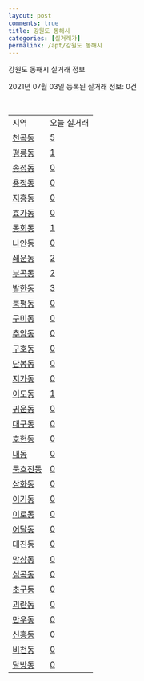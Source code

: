 ```yaml
---
layout: post
comments: true
title: 강원도 동해시
categories: [실거래가]
permalink: /apt/강원도 동해시
---
```


강원도 동해시 실거래 정보

2021년 07월 03일 등록된 실거래 정보: 0건

<script type="text/javascript">
  google.charts.load('current', {'packages':['corechart']});
  google.charts.setOnLoadCallback(drawChart);

  function drawChart() {
    var data = google.visualization.arrayToDataTable([['거래일', '매매', '전월세', '전매'], ['20-07', 102, 166, 27], ['20-08', 116, 146, 18], ['20-09', 119, 127, 5], ['20-10', 107, 130, 9], ['20-11', 135, 101, 14], ['20-12', 108, 118, 5], ['21-01', 103, 106, 6], ['21-02', 117, 140, 13], ['21-03', 139, 125, 18], ['21-04', 158, 133, 25], ['21-05', 135, 128, 10], ['21-06', 96, 151, 7]]);

    var options = {
      title: '최근 유형별 거래량 추이',
      legend: { position: 'bottom' }
    };

    var chart = new google.visualization.LineChart(document.getElementById('columnchart_material'));
    chart.draw(data, (options));
  }
</script>

<div id="columnchart_material" style="width: 95%; margin-left: -35px"></div>
<br>
<table class="sortable">
  <tr>
    <td>지역</td>
    <td>오늘 실거래</td>
  </tr>

  
  <tr class="item">
    <td><a href="강원도 동해시 천곡동">천곡동</a></td>
    <td><a href="강원도 동해시 천곡동">5</a></td>
  </tr>
    

  <tr class="item">
    <td><a href="강원도 동해시 평릉동">평릉동</a></td>
    <td><a href="강원도 동해시 평릉동">1</a></td>
  </tr>
    

  <tr class="item">
    <td><a href="강원도 동해시 송정동">송정동</a></td>
    <td><a href="강원도 동해시 송정동">0</a></td>
  </tr>
    

  <tr class="item">
    <td><a href="강원도 동해시 용정동">용정동</a></td>
    <td><a href="강원도 동해시 용정동">0</a></td>
  </tr>
    

  <tr class="item">
    <td><a href="강원도 동해시 지흥동">지흥동</a></td>
    <td><a href="강원도 동해시 지흥동">0</a></td>
  </tr>
    

  <tr class="item">
    <td><a href="강원도 동해시 효가동">효가동</a></td>
    <td><a href="강원도 동해시 효가동">0</a></td>
  </tr>
    

  <tr class="item">
    <td><a href="강원도 동해시 동회동">동회동</a></td>
    <td><a href="강원도 동해시 동회동">1</a></td>
  </tr>
    

  <tr class="item">
    <td><a href="강원도 동해시 나안동">나안동</a></td>
    <td><a href="강원도 동해시 나안동">0</a></td>
  </tr>
    

  <tr class="item">
    <td><a href="강원도 동해시 쇄운동">쇄운동</a></td>
    <td><a href="강원도 동해시 쇄운동">2</a></td>
  </tr>
    

  <tr class="item">
    <td><a href="강원도 동해시 부곡동">부곡동</a></td>
    <td><a href="강원도 동해시 부곡동">2</a></td>
  </tr>
    

  <tr class="item">
    <td><a href="강원도 동해시 발한동">발한동</a></td>
    <td><a href="강원도 동해시 발한동">3</a></td>
  </tr>
    

  <tr class="item">
    <td><a href="강원도 동해시 북평동">북평동</a></td>
    <td><a href="강원도 동해시 북평동">0</a></td>
  </tr>
    

  <tr class="item">
    <td><a href="강원도 동해시 구미동">구미동</a></td>
    <td><a href="강원도 동해시 구미동">0</a></td>
  </tr>
    

  <tr class="item">
    <td><a href="강원도 동해시 추암동">추암동</a></td>
    <td><a href="강원도 동해시 추암동">0</a></td>
  </tr>
    

  <tr class="item">
    <td><a href="강원도 동해시 구호동">구호동</a></td>
    <td><a href="강원도 동해시 구호동">0</a></td>
  </tr>
    

  <tr class="item">
    <td><a href="강원도 동해시 단봉동">단봉동</a></td>
    <td><a href="강원도 동해시 단봉동">0</a></td>
  </tr>
    

  <tr class="item">
    <td><a href="강원도 동해시 지가동">지가동</a></td>
    <td><a href="강원도 동해시 지가동">0</a></td>
  </tr>
    

  <tr class="item">
    <td><a href="강원도 동해시 이도동">이도동</a></td>
    <td><a href="강원도 동해시 이도동">1</a></td>
  </tr>
    

  <tr class="item">
    <td><a href="강원도 동해시 귀운동">귀운동</a></td>
    <td><a href="강원도 동해시 귀운동">0</a></td>
  </tr>
    

  <tr class="item">
    <td><a href="강원도 동해시 대구동">대구동</a></td>
    <td><a href="강원도 동해시 대구동">0</a></td>
  </tr>
    

  <tr class="item">
    <td><a href="강원도 동해시 호현동">호현동</a></td>
    <td><a href="강원도 동해시 호현동">0</a></td>
  </tr>
    

  <tr class="item">
    <td><a href="강원도 동해시 내동">내동</a></td>
    <td><a href="강원도 동해시 내동">0</a></td>
  </tr>
    

  <tr class="item">
    <td><a href="강원도 동해시 묵호진동">묵호진동</a></td>
    <td><a href="강원도 동해시 묵호진동">0</a></td>
  </tr>
    

  <tr class="item">
    <td><a href="강원도 동해시 삼화동">삼화동</a></td>
    <td><a href="강원도 동해시 삼화동">0</a></td>
  </tr>
    

  <tr class="item">
    <td><a href="강원도 동해시 이기동">이기동</a></td>
    <td><a href="강원도 동해시 이기동">0</a></td>
  </tr>
    

  <tr class="item">
    <td><a href="강원도 동해시 이로동">이로동</a></td>
    <td><a href="강원도 동해시 이로동">0</a></td>
  </tr>
    

  <tr class="item">
    <td><a href="강원도 동해시 어달동">어달동</a></td>
    <td><a href="강원도 동해시 어달동">0</a></td>
  </tr>
    

  <tr class="item">
    <td><a href="강원도 동해시 대진동">대진동</a></td>
    <td><a href="강원도 동해시 대진동">0</a></td>
  </tr>
    

  <tr class="item">
    <td><a href="강원도 동해시 망상동">망상동</a></td>
    <td><a href="강원도 동해시 망상동">0</a></td>
  </tr>
    

  <tr class="item">
    <td><a href="강원도 동해시 심곡동">심곡동</a></td>
    <td><a href="강원도 동해시 심곡동">0</a></td>
  </tr>
    

  <tr class="item">
    <td><a href="강원도 동해시 초구동">초구동</a></td>
    <td><a href="강원도 동해시 초구동">0</a></td>
  </tr>
    

  <tr class="item">
    <td><a href="강원도 동해시 괴란동">괴란동</a></td>
    <td><a href="강원도 동해시 괴란동">0</a></td>
  </tr>
    

  <tr class="item">
    <td><a href="강원도 동해시 만우동">만우동</a></td>
    <td><a href="강원도 동해시 만우동">0</a></td>
  </tr>
    

  <tr class="item">
    <td><a href="강원도 동해시 신흥동">신흥동</a></td>
    <td><a href="강원도 동해시 신흥동">0</a></td>
  </tr>
    

  <tr class="item">
    <td><a href="강원도 동해시 비천동">비천동</a></td>
    <td><a href="강원도 동해시 비천동">0</a></td>
  </tr>
    

  <tr class="item">
    <td><a href="강원도 동해시 달방동">달방동</a></td>
    <td><a href="강원도 동해시 달방동">0</a></td>
  </tr>
    


</table>


    